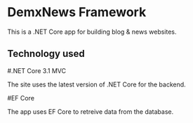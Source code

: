 # DemxNews Framework

This is a .NET Core app for building blog & news websites.

## Technology used

#.NET Core 3.1 MVC

The site uses the latest version of .NET Core for the backend. 

#EF Core

The app uses EF Core to retreive data from the database.


